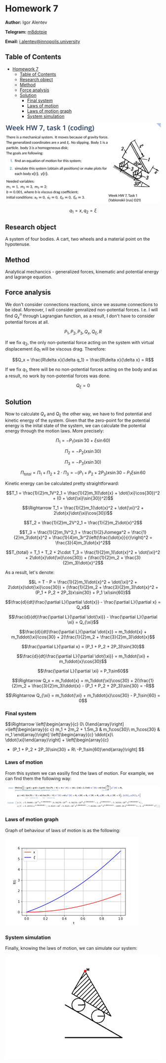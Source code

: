 # Homework 7

**Author:** Igor Alentev

**Telegram:** [m8dotpie](https://t.me/m8dotpie)

**Email:** i.alentev@innopolis.university

## Table of Contents

- [Homework 7](#homework-7)
  - [Table of Contents](#table-of-contents)
  - [Research object](#research-object)
  - [Method](#method)
  - [Force analysis](#force-analysis)
  - [Solution](#solution)
    - [Final system](#final-system)
    - [Laws of motion](#laws-of-motion)
    - [Laws of motion graph](#laws-of-motion-graph)
    - [System simulation](#system-simulation)

![](assets/state.jpg)

$$q_1=x, q_2=\xi$$

## Research object

A system of four bodies. A cart, two wheels and a material point on the hypotenuse.

## Method

Analytical mechancics - generalized forces, kinematic and potential energy and lagrange equation.

## Force analysis

We don't consider connections reactions, since we assume connections to be ideal. Moreover, I will consider genralized non-potential forces. I.e. I will find $Q_x^n$ through Lagrangian function, as a result, I don't have to consider potential forces at all.

$$P_1, P_2, P_3, Q_x, Q_{\xi}, R$$

If we fix $q_2$, the only non-potential force acting on the system with virtual displacement $\delta q_1$ will be viscous drag. Therefore:

$$Q_x = \frac{R\delta x}{\delta q_1} = \frac{R\delta x}{\delta x} = R$$

If we fix $q_1$, there will be no non-potential forces acting on the body and as a result, no work by non-potential forces was done.

$$Q_{\xi} = 0$$

## Solution

Now to calculate $Q_x$ and $Q_{\xi}$ the other way, we have to find potential and kinetic energy of the system. Given that the zero-point for the potential energy is the inital state of the system, we can calculate the potential energy through the motion laws. More precisely:

$$\Pi_1 = -P_1(x\sin{30} + \xi\sin{60})$$

$$\Pi_2 = -P_2(x\sin{30})$$

$$\Pi_3 = -P_3(x\sin{30})$$

$$\Pi_{total} = \Pi_1 + \Pi_2 + 2 \cdot \Pi_3 = -(P_1 + P_2 + 2P_3)x\sin{30} - P_1 \xi\sin{60}$$

Kinetic energy can be calculated pretty straightforward:

$$T_1 = \frac{1}{2}m_1V^2_1 = \frac{1}{2}m_1((\dot{x} + \dot{\xi}\cos{30})^2 + (0 + \dot{\xi}\sin{30})^2)$$

$$\Rightarrow T_1 = \frac{1}{2}m_1(\dot{x}^2 + \dot{\xi}^2 + 2\dot{x}\dot{\xi}\cos{30})$$

$$T_2 = \frac{1}{2}m_2V^2_1 = \frac{1}{2}m_2\dot{x}^2$$

$$T_3 = \frac{1}{2}m_1V^2_1 + \frac{1}{2}J\omega^2 = \frac{1}{2}m_3\dot{x}^2 + \frac{1}{4}m_3r^2\left(\frac{\dot{x}}{r}\right)^2 = \frac{3}{4}m_3\dot{x}^2$$

$$T_{total} = T_1 + T_2 + 2\cdot T_3 = \frac{1}{2}m_1(\dot{x}^2 + \dot{\xi}^2 + 2\dot{x}\dot{\xi}\cos{30}) + (\frac{1}{2}m_2 + \frac{3}{2}m_3)\dot{x}^2$$

As a result, let's denote:

$$L = T - P = \frac{1}{2}m_1(\dot{x}^2 + \dot{\xi}^2 + 2\dot{x}\dot{\xi}\cos{30}) + (\frac{1}{2}m_2 + \frac{3}{2}m_3)\dot{x}^2 + (P_1 + P_2 + 2P_3)x\sin{30} + P_1 \xi\sin{60}$$

$$\frac{d}{dt}\frac{\partial L}{\partial \dot{x}} - \frac{\partial L}{\partial x} = Q_x$$

$$\frac{d}{dt}\frac{\partial L}{\partial \dot{\xi}} - \frac{\partial L}{\partial \xi} = Q_{\xi}$$

$$\frac{d}{dt}\frac{\partial L}{\partial \dot{x}} = m_1\ddot{x} + m_1\ddot{\xi}\cos{30} + 2(\frac{1}{2}m_2 + \frac{3}{2}m_3)\ddot{x}$$

$$\frac{\partial L}{\partial x} = (P_1 + P_2 + 2P_3)\sin{30}$$

$$\frac{d}{dt}\frac{\partial L}{\partial \dot{\xi}} = m_1\ddot{\xi} + m_1\ddot{x}\cos{30}$$

$$\frac{\partial L}{\partial \xi} = P_1\sin60$$

$$\Rightarrow Q_x = m_1\ddot{x} + m_1\ddot{\xi}\cos{30} + 2(\frac{1}{2}m_2 + \frac{3}{2}m_3)\ddot{x} - (P_1 + P_2 + 2P_3)\sin{30} = -R$$

$$\Rightarrow Q_{\xi} = m_1\ddot{\xi} + m_1\ddot{x}\cos{30} - P_1\sin{60} = 0$$

### Final system

$$\Rightarrow 
\left[\begin{array}{c}
0\\
0\end{array}\right]
=\left[\begin{array}{c c}
m_1 + 2m_2 + 1.5m_3 & m_1\cos{30}\\
m_1\cos{30} & m_1
\end{array}\right]
\left[\begin{array}{c}
\ddot{x}\\
\ddot{\xi}\end{array}\right]
+
\left[\begin{array}{c}
- (P_1 + P_2 + 2P_3)\sin{30} + R\\
-P_1\sin{60}\end{array}\right]
$$

### Laws of motion

From this system we can easilly find the laws of motion. For example, we can find them the following way:

![](assets/odesolve.PNG)

### Laws of motion graph

Graph of behaviour of laws of motion is as the following:

![](assets/xsxis.png)

### System simulation

Finally, knowing the laws of motion, we can simulate our system:

![](assets/model.gif)

